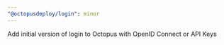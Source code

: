 ```yaml
---
"@octopusdeploy/login": minor
---
```


Add initial version of login to Octopus with OpenID Connect or API Keys
